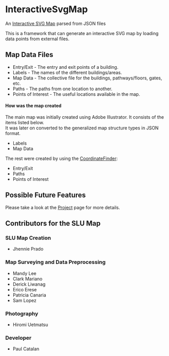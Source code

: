 # InteractiveSvgMap
An <a href="https://slu-map.000webhostapp.com/">Interactive SVG Map</a> parsed from JSON files

This is a framework that can generate an interactive SVG map by loading data points from external files.

<h2>Map Data Files</h2>
<ul>
    <li>Entry/Exit - The entry and exit points of a building.</li>
    <li>Labels - The names of the different buildings/areas.</li>
    <li>Map Data - The collective file for the buildings, pathways/floors, gates, etc.</li>
    <li>Paths - The paths from one location to another.</li>
    <li>Points of Interest - The useful locations available in the map. </li>
</ul>

<h4>How was the map created</h4>
<p>The main map was initially created using Adobe Illustrator. It consists of the items listed below. <br>
It was later on converted to the generalized map structure types in JSON format.</p>
<ul>
    <li>Labels</li>
    <li>Map Data</li>
</ul>

<p>The rest were created by using the <a href="https://github.com/polcats/SVGCoordinateFinder">CoordinateFinder</a>:</p>
<ul>
    <li>Entry/Exit</li>
    <li>Paths</li>
    <li>Points of Interest</li>
</ul>

<h2>Possible Future Features</h2>
<p>Please take a look at the <a href="https://github.com/polcats/InteractiveSVGMap/projects">Project</a> page for more details.</p>

<h2>Contributors for the SLU Map</h2>
<h3>SLU Map Creation</h3>
<ul>
<li>Jhennie Prado</li>
</ul>
<h3>Map Surveying and Data Preprocessing</h3>
<ul>
<li>Mandy Lee</li>
<li>Clark Mariano</li>
<li>Derick Liwanag</li>
<li>Erico Erese</li>
<li>Patricia Canaria</li>
<li>Sam Lopez</li>
</ul>

<h3>Photography</h3>
<ul>
<li>Hiromi Uetmatsu</li>
</ul>

<h3>Developer</h3>
<ul>
<li>Paul Catalan</li>
</ul>

